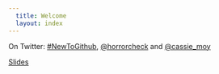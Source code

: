 ```yaml
---
  title: Welcome
  layout: index
---
```


On Twitter: [#NewToGithub](https://twitter.com/hashtag/newtogithub), [@horrorcheck](https://www.twitter.com/horrorcheck) and [@cassie_moy](https://www.twitter.com/cassie_moy)

[Slides](https://slides.com/emhoracek/collaboration-with-github-and-git)
